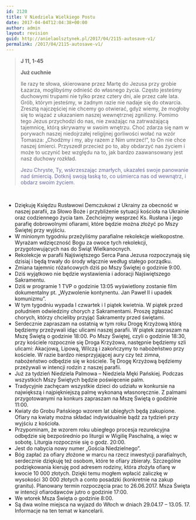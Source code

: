 ```yaml
---
id: 2120
title: V Niedziela Wielkiego Postu
date: 2017-04-04T12:04:38+00:00
author: admin
layout: revision
guid: http://anielaolsztynek.pl/2017/04/2115-autosave-v1/
permalink: /2017/04/2115-autosave-v1/
---
```

> **J 11, 1-45**
> 
> **Już cuchnie**
> 
> Ile razy te słowa, skierowane przez Martę do Jezusa przy grobie Łazarza, moglibyśmy odnieść do własnego życia. Często jesteśmy duchowymi trupami nie tylko przez cztery dni, ale przez całe lata. Grób, którym jesteśmy, w żadnym razie nie nadaje się do otwarcia. Zresztą najczęściej nie chcemy go otwierać, gdyż wiemy, że mogłoby się to wiązać z ukazaniem naszej wewnętrznej zgnilizny. Pomimo tego Jezus przychodzi do nas, nie zważając na zatrważającą tajemnicę, którą skrywamy w swoim wnętrzu. Choć zdarza się nam w porywach naszej niedojrzałej religijnej gorliwości wołać na wzór Tomasza: &#8222;Chodźmy i my, aby razem z Nim umrzeć!&#8221;, to On nie chce naszej śmierci. Przyszedł przecież po to, aby obdarzyć nas życiem i może to uczynić bez względu na to, jak bardzo zaawansowany jest nasz duchowy rozkład.
> 
> <span style="color: #666699;">Jezu Chryste, Ty, wskrzeszając zmarłych, ukazałeś swoje panowanie nad śmiercią. Dotknij swoją łaską to, co uśmierca nas od wewnątrz, i obdarz swoim życiem.</span>

&nbsp;

  * Dziękuję Księdzu Rusławowi Demczukowi z Ukrainy za obecność w naszej parafii, za Słowo Boże i przybliżenie sytuacji kościoła na Ukrainie oraz codziennego życia tam. Zechciejmy wesprzeć Ks. Rusłana i jego parafię dobrowolnymi ofiarami, które będzie można złożyć po Mszy Świętej przy wyjściu.
  * W minionym tygodniu przeżyliśmy parafialne rekolekcje wielkopostne. Wyrażam wdzięczność Bogu za owoce tych rekolekcji, przygotowujących nas do Świąt Wielkanocnych.
  * Rekolekcje w parafii Najświętszego Serca Pana Jezusa rozpoczynają się dzisiaj i będą trwały do środy włącznie według stałego porządku.
  * Zmiana tajemnic różańcowych dziś po Mszy Świętej o godzinie 9:00.
  * Dziś wyjątkowo nie będzie wystawienia i adoracji Najświętszego Sakramentu.
  * Dziś w programie 1 TVP o godzinie 13:05 wyświetlony zostanie film dokumentalny pt. &#8222;Wyzwolenie kontynentu. Jan Paweł II i upadek komunizmu&#8221;.
  * W tym tygodniu wypada I czwartek i I piątek kwietnia. W piątek przed południem odwiedziny chorych z Sakramentami. Proszę zgłaszać chorych, którzy chcieliby przyjąć Sakramenty przed świętami.
  * Serdecznie zapraszam na ostatnią w tym roku Drogę Krzyżową którą będziemy przeżywali idąc ulicami naszej parafii. W piątek zapraszam na Mszę Świętą o godzinie 18:00. Po Mszy Świętej, czyli o godzinie 18:30, przy kościele rozpocznie się Droga Krzyżowa, następnie będziemy szli ulicami: Akacjową, Lipową, Wilczą i zakończymy to nabożeństwo przy kościele. W razie bardzo niesprzyjającej aury czy też zimna, nabożeństwo odbędzie się w kościele. Tę Drogę Krzyżową będziemy przeżywali w intencji rodzin z naszej parafii.
  * Już za tydzień Niedziela Palmowa – Niedziela Męki Pańskiej. Podczas wszystkich Mszy Świętych będzie poświęcenie palm.
  * Tradycyjnie zachęcam wszystkie dzieci do udziału w konkursie na największą i najpiękniejszą palmę wykonaną własnoręcznie. Z palmami przygotowanymi na konkurs zapraszam na Mszę Świętą o godzinie 11:00.
  * Kwiaty do Grobu Pańskiego wzorem lat ubiegłych będą zakupione. Ofiary na kwiaty można składać indywidualnie bądź za tydzień przy wyjściu z kościoła.
  * Przypominam, że wzorem roku ubiegłego procesja rezurekcyjna odbędzie się bezpośrednio po liturgii w Wigilię Paschalną, a więc w sobotę. Liturgia rozpocznie się o godz. 20:00.
  * Jest do nabycia nowy numer &#8222;Gościa Niedzielnego&#8221;.
  * Bóg zapłać za ofiary złożone w marcu na rzecz inwestycji parafialnych, serdecznie dziękuję też osobom, które te ofiary zbierały. Szczególne podziękowania kieruję pod adresem rodziny, która złożyła ofiarę w kwocie 10 000 złotych. Dzięki temu mogłem wpłacić zaliczkę w wysokości 30 000 złotych a conto posadzki (konkretnie na zakup granitu). Planowany termin rozpoczęcia prac to 26.06.2017. Msza Święta w intencji ofiarodawców jutro o godzinie 17:00.
  * We wtorek Msza Święta o godzinie 8:00.
  * Są dwa wolne miejsca na wyjazd do Włoch w dniach 29.04.17 &#8211; 13.05. 17. Informacje na ten temat w kancelarii.